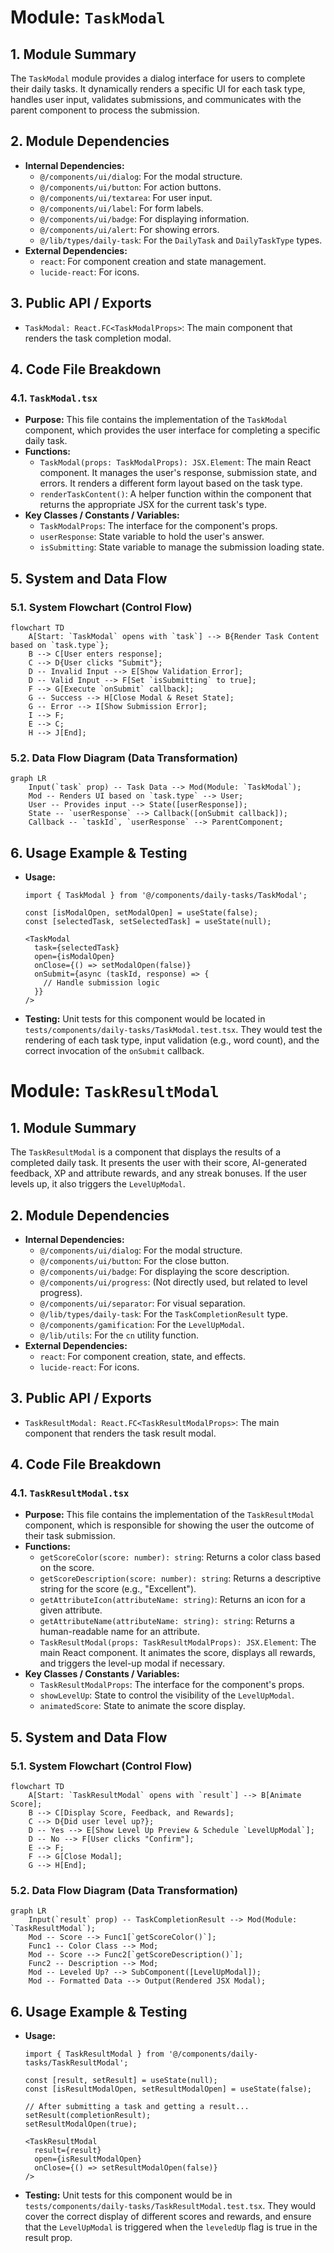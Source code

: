# Module: `TaskModal`

## 1. Module Summary

The `TaskModal` module provides a dialog interface for users to complete their daily tasks. It dynamically renders a specific UI for each task type, handles user input, validates submissions, and communicates with the parent component to process the submission.

## 2. Module Dependencies

* **Internal Dependencies:**
    * `@/components/ui/dialog`: For the modal structure.
    * `@/components/ui/button`: For action buttons.
    * `@/components/ui/textarea`: For user input.
    * `@/components/ui/label`: For form labels.
    * `@/components/ui/badge`: For displaying information.
    * `@/components/ui/alert`: For showing errors.
    * `@/lib/types/daily-task`: For the `DailyTask` and `DailyTaskType` types.
* **External Dependencies:**
    * `react`: For component creation and state management.
    * `lucide-react`: For icons.

## 3. Public API / Exports

* `TaskModal: React.FC<TaskModalProps>`: The main component that renders the task completion modal.

## 4. Code File Breakdown

### 4.1. `TaskModal.tsx`

* **Purpose:** This file contains the implementation of the `TaskModal` component, which provides the user interface for completing a specific daily task.
* **Functions:**
    * `TaskModal(props: TaskModalProps): JSX.Element`: The main React component. It manages the user's response, submission state, and errors. It renders a different form layout based on the task type.
    * `renderTaskContent()`: A helper function within the component that returns the appropriate JSX for the current task's type.
* **Key Classes / Constants / Variables:**
    * `TaskModalProps`: The interface for the component's props.
    * `userResponse`: State variable to hold the user's answer.
    * `isSubmitting`: State variable to manage the submission loading state.

## 5. System and Data Flow

### 5.1. System Flowchart (Control Flow)

```mermaid
flowchart TD
    A[Start: `TaskModal` opens with `task`] --> B{Render Task Content based on `task.type`};
    B --> C[User enters response];
    C --> D{User clicks "Submit"};
    D -- Invalid Input --> E[Show Validation Error];
    D -- Valid Input --> F[Set `isSubmitting` to true];
    F --> G[Execute `onSubmit` callback];
    G -- Success --> H[Close Modal & Reset State];
    G -- Error --> I[Show Submission Error];
    I --> F;
    E --> C;
    H --> J[End];
```

### 5.2. Data Flow Diagram (Data Transformation)

```mermaid
graph LR
    Input(`task` prop) -- Task Data --> Mod(Module: `TaskModal`);
    Mod -- Renders UI based on `task.type` --> User;
    User -- Provides input --> State([userResponse]);
    State -- `userResponse` --> Callback([onSubmit callback]);
    Callback -- `taskId`, `userResponse` --> ParentComponent;
```

## 6. Usage Example & Testing

* **Usage:**
  ```tsx
  import { TaskModal } from '@/components/daily-tasks/TaskModal';

  const [isModalOpen, setModalOpen] = useState(false);
  const [selectedTask, setSelectedTask] = useState(null);

  <TaskModal
    task={selectedTask}
    open={isModalOpen}
    onClose={() => setModalOpen(false)}
    onSubmit={async (taskId, response) => {
      // Handle submission logic
    }}
  />
  ```
* **Testing:** Unit tests for this component would be located in `tests/components/daily-tasks/TaskModal.test.tsx`. They would test the rendering of each task type, input validation (e.g., word count), and the correct invocation of the `onSubmit` callback.


# Module: `TaskResultModal`

## 1. Module Summary

The `TaskResultModal` is a component that displays the results of a completed daily task. It presents the user with their score, AI-generated feedback, XP and attribute rewards, and any streak bonuses. If the user levels up, it also triggers the `LevelUpModal`.

## 2. Module Dependencies

* **Internal Dependencies:**
    * `@/components/ui/dialog`: For the modal structure.
    * `@/components/ui/button`: For the close button.
    * `@/components/ui/badge`: For displaying the score description.
    * `@/components/ui/progress`: (Not directly used, but related to level progress).
    * `@/components/ui/separator`: For visual separation.
    * `@/lib/types/daily-task`: For the `TaskCompletionResult` type.
    * `@/components/gamification`: For the `LevelUpModal`.
    * `@/lib/utils`: For the `cn` utility function.
* **External Dependencies:**
    * `react`: For component creation, state, and effects.
    * `lucide-react`: For icons.

## 3. Public API / Exports

* `TaskResultModal: React.FC<TaskResultModalProps>`: The main component that renders the task result modal.

## 4. Code File Breakdown

### 4.1. `TaskResultModal.tsx`

* **Purpose:** This file contains the implementation of the `TaskResultModal` component, which is responsible for showing the user the outcome of their task submission.
* **Functions:**
    * `getScoreColor(score: number): string`: Returns a color class based on the score.
    * `getScoreDescription(score: number): string`: Returns a descriptive string for the score (e.g., "Excellent").
    * `getAttributeIcon(attributeName: string)`: Returns an icon for a given attribute.
    * `getAttributeName(attributeName: string): string`: Returns a human-readable name for an attribute.
    * `TaskResultModal(props: TaskResultModalProps): JSX.Element`: The main React component. It animates the score, displays all rewards, and triggers the level-up modal if necessary.
* **Key Classes / Constants / Variables:**
    * `TaskResultModalProps`: The interface for the component's props.
    * `showLevelUp`: State to control the visibility of the `LevelUpModal`.
    * `animatedScore`: State to animate the score display.

## 5. System and Data Flow

### 5.1. System Flowchart (Control Flow)

```mermaid
flowchart TD
    A[Start: `TaskResultModal` opens with `result`] --> B[Animate Score];
    B --> C[Display Score, Feedback, and Rewards];
    C --> D{Did user level up?};
    D -- Yes --> E[Show Level Up Preview & Schedule `LevelUpModal`];
    D -- No --> F[User clicks "Confirm"];
    E --> F;
    F --> G[Close Modal];
    G --> H[End];
```

### 5.2. Data Flow Diagram (Data Transformation)

```mermaid
graph LR
    Input(`result` prop) -- TaskCompletionResult --> Mod(Module: `TaskResultModal`);
    Mod -- Score --> Func1[`getScoreColor()`];
    Func1 -- Color Class --> Mod;
    Mod -- Score --> Func2[`getScoreDescription()`];
    Func2 -- Description --> Mod;
    Mod -- Leveled Up? --> SubComponent([LevelUpModal]);
    Mod -- Formatted Data --> Output(Rendered JSX Modal);
```

## 6. Usage Example & Testing

* **Usage:**
  ```tsx
  import { TaskResultModal } from '@/components/daily-tasks/TaskResultModal';

  const [result, setResult] = useState(null);
  const [isResultModalOpen, setResultModalOpen] = useState(false);

  // After submitting a task and getting a result...
  setResult(completionResult);
  setResultModalOpen(true);

  <TaskResultModal
    result={result}
    open={isResultModalOpen}
    onClose={() => setResultModalOpen(false)}
  />
  ```
* **Testing:** Unit tests for this component would be in `tests/components/daily-tasks/TaskResultModal.test.tsx`. They would cover the correct display of different scores and rewards, and ensure that the `LevelUpModal` is triggered when the `leveledUp` flag is true in the result prop.

